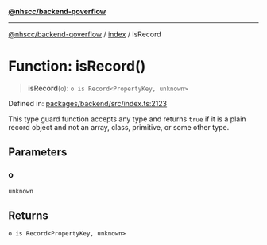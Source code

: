 [**@nhscc/backend-qoverflow**](../../README.md)

***

[@nhscc/backend-qoverflow](../../README.md) / [index](../README.md) / isRecord

# Function: isRecord()

> **isRecord**(`o`): `o is Record<PropertyKey, unknown>`

Defined in: [packages/backend/src/index.ts:2123](https://github.com/nhscc/qoverflow.api.hscc.bdpa.org/blob/7f72ded3e1b4a649a6466e0d002164176291fadc/packages/backend/src/index.ts#L2123)

This type guard function accepts any type and returns `true` if it is a plain
record object and not an array, class, primitive, or some other type.

## Parameters

### o

`unknown`

## Returns

`o is Record<PropertyKey, unknown>`
